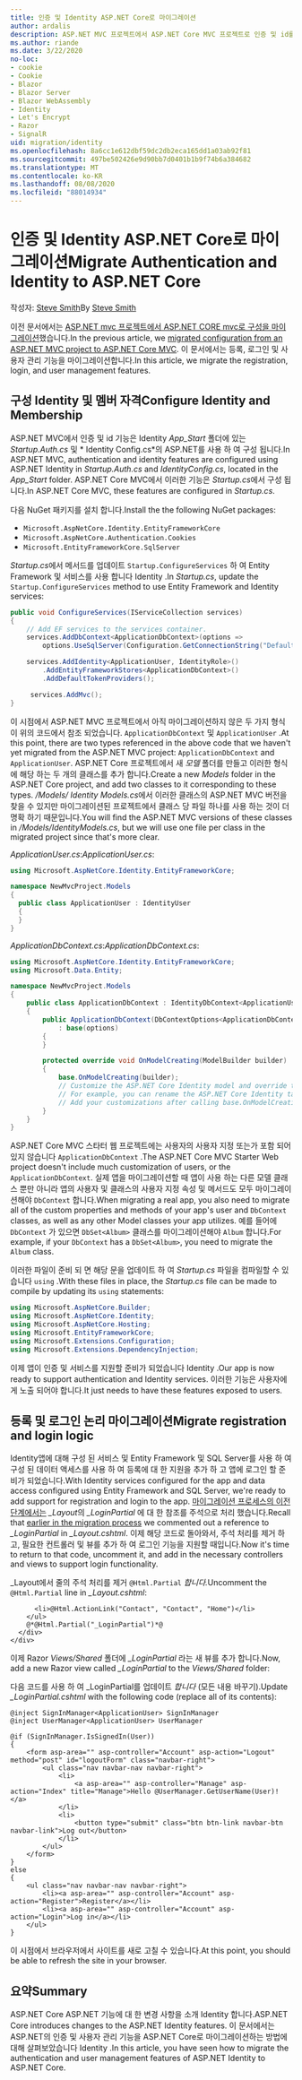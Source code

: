 ```yaml
---
title: 인증 및 Identity ASP.NET Core로 마이그레이션
author: ardalis
description: ASP.NET MVC 프로젝트에서 ASP.NET Core MVC 프로젝트로 인증 및 id를 마이그레이션하는 방법에 대해 알아봅니다.
ms.author: riande
ms.date: 3/22/2020
no-loc:
- cookie
- Cookie
- Blazor
- Blazor Server
- Blazor WebAssembly
- Identity
- Let's Encrypt
- Razor
- SignalR
uid: migration/identity
ms.openlocfilehash: 8a6cc1e612dbf59dc2db2eca165dd1a03ab92f81
ms.sourcegitcommit: 497be502426e9d90bb7d0401b1b9f74b6a384682
ms.translationtype: MT
ms.contentlocale: ko-KR
ms.lasthandoff: 08/08/2020
ms.locfileid: "88014934"
---
```

# <a name="migrate-authentication-and-no-locidentity-to-aspnet-core"></a><span data-ttu-id="82bac-103">인증 및 Identity ASP.NET Core로 마이그레이션</span><span class="sxs-lookup"><span data-stu-id="82bac-103">Migrate Authentication and Identity to ASP.NET Core</span></span>

<span data-ttu-id="82bac-104">작성자: [Steve Smith](https://ardalis.com/)</span><span class="sxs-lookup"><span data-stu-id="82bac-104">By [Steve Smith](https://ardalis.com/)</span></span>

<span data-ttu-id="82bac-105">이전 문서에서는 [ASP.NET mvc 프로젝트에서 ASP.NET CORE mvc로 구성을 마이그레이션](xref:migration/configuration)했습니다.</span><span class="sxs-lookup"><span data-stu-id="82bac-105">In the previous article, we [migrated configuration from an ASP.NET MVC project to ASP.NET Core MVC](xref:migration/configuration).</span></span> <span data-ttu-id="82bac-106">이 문서에서는 등록, 로그인 및 사용자 관리 기능을 마이그레이션합니다.</span><span class="sxs-lookup"><span data-stu-id="82bac-106">In this article, we migrate the registration, login, and user management features.</span></span>

## <a name="configure-no-locidentity-and-membership"></a><span data-ttu-id="82bac-107">구성 Identity 및 멤버 자격</span><span class="sxs-lookup"><span data-stu-id="82bac-107">Configure Identity and Membership</span></span>

<span data-ttu-id="82bac-108">ASP.NET MVC에서 인증 및 id 기능은 Identity *App_Start* 폴더에 있는 *Startup.Auth.cs* 및 \* Identity Config.cs\*의 ASP.NET를 사용 하 여 구성 됩니다.</span><span class="sxs-lookup"><span data-stu-id="82bac-108">In ASP.NET MVC, authentication and identity features are configured using ASP.NET Identity in *Startup.Auth.cs* and *IdentityConfig.cs*, located in the *App_Start* folder.</span></span> <span data-ttu-id="82bac-109">ASP.NET Core MVC에서 이러한 기능은 *Startup.cs*에서 구성 됩니다.</span><span class="sxs-lookup"><span data-stu-id="82bac-109">In ASP.NET Core MVC, these features are configured in *Startup.cs*.</span></span>

<span data-ttu-id="82bac-110">다음 NuGet 패키지를 설치 합니다.</span><span class="sxs-lookup"><span data-stu-id="82bac-110">Install the the following NuGet packages:</span></span>

* `Microsoft.AspNetCore.Identity.EntityFrameworkCore`
* `Microsoft.AspNetCore.Authentication.Cookies`
* `Microsoft.EntityFrameworkCore.SqlServer`

<span data-ttu-id="82bac-111">*Startup.cs*에서 메서드를 업데이트 `Startup.ConfigureServices` 하 여 Entity Framework 및 서비스를 사용 합니다 Identity .</span><span class="sxs-lookup"><span data-stu-id="82bac-111">In *Startup.cs*, update the `Startup.ConfigureServices` method to use Entity Framework and Identity services:</span></span>

```csharp
public void ConfigureServices(IServiceCollection services)
{
    // Add EF services to the services container.
    services.AddDbContext<ApplicationDbContext>(options =>
        options.UseSqlServer(Configuration.GetConnectionString("DefaultConnection")));

    services.AddIdentity<ApplicationUser, IdentityRole>()
        .AddEntityFrameworkStores<ApplicationDbContext>()
        .AddDefaultTokenProviders();

     services.AddMvc();
}
```

<span data-ttu-id="82bac-112">이 시점에서 ASP.NET MVC 프로젝트에서 아직 마이그레이션하지 않은 두 가지 형식이 위의 코드에서 참조 되었습니다. `ApplicationDbContext` 및 `ApplicationUser` .</span><span class="sxs-lookup"><span data-stu-id="82bac-112">At this point, there are two types referenced in the above code that we haven't yet migrated from the ASP.NET MVC project: `ApplicationDbContext` and `ApplicationUser`.</span></span> <span data-ttu-id="82bac-113">ASP.NET Core 프로젝트에서 새 *모델* 폴더를 만들고 이러한 형식에 해당 하는 두 개의 클래스를 추가 합니다.</span><span class="sxs-lookup"><span data-stu-id="82bac-113">Create a new *Models* folder in the ASP.NET Core project, and add two classes to it corresponding to these types.</span></span> <span data-ttu-id="82bac-114">*/Models/ Identity Models.cs*에서 이러한 클래스의 ASP.NET MVC 버전을 찾을 수 있지만 마이그레이션된 프로젝트에서 클래스 당 파일 하나를 사용 하는 것이 더 명확 하기 때문입니다.</span><span class="sxs-lookup"><span data-stu-id="82bac-114">You will find the ASP.NET MVC versions of these classes in */Models/IdentityModels.cs*, but we will use one file per class in the migrated project since that's more clear.</span></span>

<span data-ttu-id="82bac-115">*ApplicationUser.cs*:</span><span class="sxs-lookup"><span data-stu-id="82bac-115">*ApplicationUser.cs*:</span></span>

```csharp
using Microsoft.AspNetCore.Identity.EntityFrameworkCore;

namespace NewMvcProject.Models
{
  public class ApplicationUser : IdentityUser
  {
  }
}
```

<span data-ttu-id="82bac-116">*ApplicationDbContext.cs*:</span><span class="sxs-lookup"><span data-stu-id="82bac-116">*ApplicationDbContext.cs*:</span></span>

```csharp
using Microsoft.AspNetCore.Identity.EntityFrameworkCore;
using Microsoft.Data.Entity;

namespace NewMvcProject.Models
{
    public class ApplicationDbContext : IdentityDbContext<ApplicationUser>
    {
        public ApplicationDbContext(DbContextOptions<ApplicationDbContext> options)
            : base(options)
        {
        }

        protected override void OnModelCreating(ModelBuilder builder)
        {
            base.OnModelCreating(builder);
            // Customize the ASP.NET Core Identity model and override the defaults if needed.
            // For example, you can rename the ASP.NET Core Identity table names and more.
            // Add your customizations after calling base.OnModelCreating(builder);
        }
    }
}
```

<span data-ttu-id="82bac-117">ASP.NET Core MVC 스타터 웹 프로젝트에는 사용자의 사용자 지정 또는가 포함 되어 있지 않습니다 `ApplicationDbContext` .</span><span class="sxs-lookup"><span data-stu-id="82bac-117">The ASP.NET Core MVC Starter Web project doesn't include much customization of users, or the `ApplicationDbContext`.</span></span> <span data-ttu-id="82bac-118">실제 앱을 마이그레이션할 때 앱이 사용 하는 다른 모델 클래스 뿐만 아니라 앱의 사용자 및 클래스의 사용자 지정 속성 및 메서드도 모두 마이그레이션해야 `DbContext` 합니다.</span><span class="sxs-lookup"><span data-stu-id="82bac-118">When migrating a real app, you also need to migrate all of the custom properties and methods of your app's user and `DbContext` classes, as well as any other Model classes your app utilizes.</span></span> <span data-ttu-id="82bac-119">예를 들어에 `DbContext` 가 있으면 `DbSet<Album>` 클래스를 마이그레이션해야 `Album` 합니다.</span><span class="sxs-lookup"><span data-stu-id="82bac-119">For example, if your `DbContext` has a `DbSet<Album>`, you need to migrate the `Album` class.</span></span>

<span data-ttu-id="82bac-120">이러한 파일이 준비 되 면 해당 문을 업데이트 하 여 *Startup.cs* 파일을 컴파일할 수 있습니다 `using` .</span><span class="sxs-lookup"><span data-stu-id="82bac-120">With these files in place, the *Startup.cs* file can be made to compile by updating its `using` statements:</span></span>

```csharp
using Microsoft.AspNetCore.Builder;
using Microsoft.AspNetCore.Identity;
using Microsoft.AspNetCore.Hosting;
using Microsoft.EntityFrameworkCore;
using Microsoft.Extensions.Configuration;
using Microsoft.Extensions.DependencyInjection;
```

<span data-ttu-id="82bac-121">이제 앱이 인증 및 서비스를 지원할 준비가 되었습니다 Identity .</span><span class="sxs-lookup"><span data-stu-id="82bac-121">Our app is now ready to support authentication and Identity services.</span></span> <span data-ttu-id="82bac-122">이러한 기능은 사용자에 게 노출 되어야 합니다.</span><span class="sxs-lookup"><span data-stu-id="82bac-122">It just needs to have these features exposed to users.</span></span>

## <a name="migrate-registration-and-login-logic"></a><span data-ttu-id="82bac-123">등록 및 로그인 논리 마이그레이션</span><span class="sxs-lookup"><span data-stu-id="82bac-123">Migrate registration and login logic</span></span>

<span data-ttu-id="82bac-124">Identity앱에 대해 구성 된 서비스 및 Entity Framework 및 SQL Server를 사용 하 여 구성 된 데이터 액세스를 사용 하 여 등록에 대 한 지원을 추가 하 고 앱에 로그인 할 준비가 되었습니다.</span><span class="sxs-lookup"><span data-stu-id="82bac-124">With Identity services configured for the app and data access configured using Entity Framework and SQL Server, we're ready to add support for registration and login to the app.</span></span> <span data-ttu-id="82bac-125">[마이그레이션 프로세스의 이전 단계에서는](xref:migration/mvc#migrate-the-layout-file) *_Layout*의 *_LoginPartial* 에 대 한 참조를 주석으로 처리 했습니다.</span><span class="sxs-lookup"><span data-stu-id="82bac-125">Recall that [earlier in the migration process](xref:migration/mvc#migrate-the-layout-file) we commented out a reference to *_LoginPartial* in *_Layout.cshtml*.</span></span> <span data-ttu-id="82bac-126">이제 해당 코드로 돌아와서, 주석 처리를 제거 하 고, 필요한 컨트롤러 및 뷰를 추가 하 여 로그인 기능을 지원할 때입니다.</span><span class="sxs-lookup"><span data-stu-id="82bac-126">Now it's time to return to that code, uncomment it, and add in the necessary controllers and views to support login functionality.</span></span>

<span data-ttu-id="82bac-127">_Layout에서 줄의 주석 처리를 제거 `@Html.Partial` *합니다.*</span><span class="sxs-lookup"><span data-stu-id="82bac-127">Uncomment the `@Html.Partial` line in *_Layout.cshtml*:</span></span>

```cshtml
      <li>@Html.ActionLink("Contact", "Contact", "Home")</li>
    </ul>
    @*@Html.Partial("_LoginPartial")*@
  </div>
</div>
```

<span data-ttu-id="82bac-128">이제 Razor *Views/Shared* 폴더에 *_LoginPartial* 라는 새 뷰를 추가 합니다.</span><span class="sxs-lookup"><span data-stu-id="82bac-128">Now, add a new Razor view called *_LoginPartial* to the *Views/Shared* folder:</span></span>

<span data-ttu-id="82bac-129">다음 코드를 사용 하 여 _LoginPartial를 업데이트 *합니다* (모든 내용 바꾸기).</span><span class="sxs-lookup"><span data-stu-id="82bac-129">Update *_LoginPartial.cshtml* with the following code (replace all of its contents):</span></span>

```cshtml
@inject SignInManager<ApplicationUser> SignInManager
@inject UserManager<ApplicationUser> UserManager

@if (SignInManager.IsSignedIn(User))
{
    <form asp-area="" asp-controller="Account" asp-action="Logout" method="post" id="logoutForm" class="navbar-right">
        <ul class="nav navbar-nav navbar-right">
            <li>
                <a asp-area="" asp-controller="Manage" asp-action="Index" title="Manage">Hello @UserManager.GetUserName(User)!</a>
            </li>
            <li>
                <button type="submit" class="btn btn-link navbar-btn navbar-link">Log out</button>
            </li>
        </ul>
    </form>
}
else
{
    <ul class="nav navbar-nav navbar-right">
        <li><a asp-area="" asp-controller="Account" asp-action="Register">Register</a></li>
        <li><a asp-area="" asp-controller="Account" asp-action="Login">Log in</a></li>
    </ul>
}
```

<span data-ttu-id="82bac-130">이 시점에서 브라우저에서 사이트를 새로 고칠 수 있습니다.</span><span class="sxs-lookup"><span data-stu-id="82bac-130">At this point, you should be able to refresh the site in your browser.</span></span>

## <a name="summary"></a><span data-ttu-id="82bac-131">요약</span><span class="sxs-lookup"><span data-stu-id="82bac-131">Summary</span></span>

<span data-ttu-id="82bac-132">ASP.NET Core ASP.NET 기능에 대 한 변경 사항을 소개 Identity 합니다.</span><span class="sxs-lookup"><span data-stu-id="82bac-132">ASP.NET Core introduces changes to the ASP.NET Identity features.</span></span> <span data-ttu-id="82bac-133">이 문서에서는 ASP.NET의 인증 및 사용자 관리 기능을 ASP.NET Core로 마이그레이션하는 방법에 대해 살펴보았습니다 Identity .</span><span class="sxs-lookup"><span data-stu-id="82bac-133">In this article, you have seen how to migrate the authentication and user management features of ASP.NET Identity to ASP.NET Core.</span></span>
